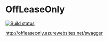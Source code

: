 # OffLeaseOnly
[![Build status](https://img.shields.io/appveyor/ci/heldersepu/offleaseonly.svg?label=build)](https://ci.appveyor.com/project/heldersepu/offleaseonly)

http://offleaseonly.azurewebsites.net/swagger
